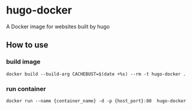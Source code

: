 # hugo-docker
A Docker image for websites built by hugo


## How to use


### build image

```
docker build --build-arg CACHEBUST=$(date +%s) --rm -t hugo-docker .
```

### run container

```
docker run --name {container_name} -d -p {host_port}:80  hugo-docker
```
